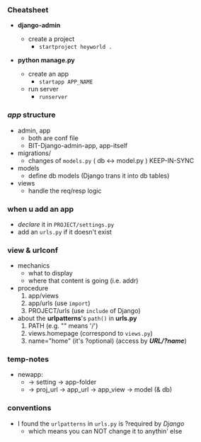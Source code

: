
### Cheatsheet

- **django-admin**
    - create a project 
        - ```startproject heyworld .```


- **python manage.py**
    - create an app
        - ```startapp APP_NAME```
    - run server 
        - ```runserver```

### *app* structure
- admin, app 
    - both are conf file 
    - BIT-Django-admin-app, app-itself
- migrations/
    - changes of ```models.py``` ( db <-> model.py ) KEEP-IN-SYNC
- models
    - define db models (Django trans it into db tables)
- views
    - handle the req/resp logic 

### when u add an app
- *declare* it in ```PROJECT/settings.py```
- add an ```urls.py``` if it doesn't exist 

### view & urlconf 
- mechanics
    - what to display 
    - where that content is going (i.e. addr)
- procedure 
    1. app/views
    2. app/urls (use ```import```)
    3. PROJECT/urls (use ```include``` of Django)
- about the **urlpatterns**'s ```path()``` in **urls.py** 
    1. PATH  (e.g. "" means '/')
    2. views.homepage  (correspond to ```views.py```)
    3. name="home"  (it's ?optional) (access by ***URL/?name***)

### temp-notes 
- newapp: 
    - -> setting -> app-folder 
    - -> proj_url -> app_url -> app_view -> model (& db)

### conventions 
- I found the ```urlpatterns``` in ```urls.py``` is ?required by *Django*
    - which means you can NOT change it to anythin' else 